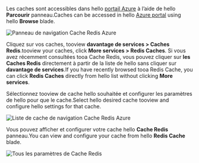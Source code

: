 <span data-ttu-id="4543d-101">Les caches sont accessibles dans hello [portail Azure](https://portal.azure.com) à l’aide de hello **Parcourir** panneau.</span><span class="sxs-lookup"><span data-stu-id="4543d-101">Caches can be accessed in hello [Azure portal](https://portal.azure.com) using hello **Browse** blade.</span></span>

![Panneau de navigation Cache Redis Azure](media/redis-cache-browse/redis-cache-browse.png)

<span data-ttu-id="4543d-103">Cliquez sur vos caches, tooview **davantage de services > Caches Redis**.</span><span class="sxs-lookup"><span data-stu-id="4543d-103">tooview your caches, click **More services > Redis Caches**.</span></span> <span data-ttu-id="4543d-104">Si vous avez récemment consultées tooa Cache Redis, vous pouvez cliquer sur **les Caches Redis** directement à partir de la liste de hello sans cliquer sur **davantage de services**.</span><span class="sxs-lookup"><span data-stu-id="4543d-104">If you have recently browsed tooa Redis Cache, you can click **Redis Caches** directly from hello list without clicking **More services**.</span></span>

<span data-ttu-id="4543d-105">Sélectionnez tooview de cache hello souhaitée et configurer les paramètres de hello pour que le cache.</span><span class="sxs-lookup"><span data-stu-id="4543d-105">Select hello desired cache tooview and configure hello settings for that cache.</span></span>

![Liste de cache de navigation Cache Redis Azure](media/redis-cache-browse/redis-caches.png)

<span data-ttu-id="4543d-107">Vous pouvez afficher et configurer votre cache hello **Cache Redis** panneau.</span><span class="sxs-lookup"><span data-stu-id="4543d-107">You can view and configure your cache from hello **Redis Cache** blade.</span></span>

![Tous les paramètres de Cache Redis](media/redis-cache-browse/redis-cache-blade.png)

